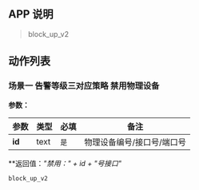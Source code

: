 ## APP 说明

> block_up_v2

## 动作列表


### 场景一 告警等级三对应策略 禁用物理设备

**参数：**

|  参数   | 类型  |  必填   |  备注  |
|  ----  | ----  |  ----  |  ----  |
| **id**  | text | `是` | 物理设备编号/接口号/端口号 |

**返回值：*"禁用：" + id + "号接口"*

```
block_up_v2
```


